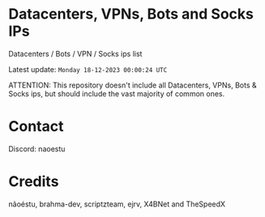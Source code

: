 # Datacenters, VPNs, Bots and Socks IPs
 
Datacenters / Bots / VPN / Socks ips list

Latest update: `Monday 18-12-2023 00:00:24 UTC` 

ATTENTION: This repository doesn't include all Datacenters, VPNs, Bots & Socks ips, 
but should include the vast majority of common ones.

# Contact
Discord: naoestu

# Credits
nãoéstu, brahma-dev, scriptzteam, ejrv, X4BNet and TheSpeedX
